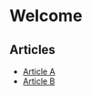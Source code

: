 # Welcome

## Articles

  * [Article A][a]
  * [Article B][b]

[a]: /articles/article-a
[b]: /articles/article-b